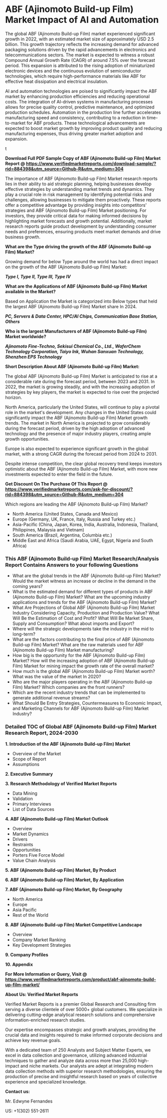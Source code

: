 <meta name="title" content="Global ABF (Ajinomoto Build-up Film) Market Impact of AI and Automation"><meta name="description" content="The global ABF (Ajinomoto Build-up Film) market experienced significant growth in 2022, with an estimated market size of approximately USD 2.5 billion. This growth tra"><meta name="title" content="ABF (Ajinomoto Build-up Film) Market Size, Share, Scope, Trends, Growth, Opportunities, Analysis, Forecast"><h1>ABF (Ajinomoto Build-up Film) Market Impact of AI and Automation</h1><p>The global ABF (Ajinomoto Build-up Film) market experienced significant growth in 2022, with an estimated market size of approximately USD 2.5 billion. This growth trajectory reflects the increasing demand for advanced packaging solutions driven by the rapid advancements in electronics and telecommunications sectors. The market is expected to witness a robust Compound Annual Growth Rate (CAGR) of around 7.5% over the forecast period. This expansion is attributed to the rising adoption of miniaturized electronic devices and the continuous evolution of semiconductor technologies, which require high-performance materials like ABF for effective heat dissipation and electrical insulation.</p><p>AI and automation technologies are poised to significantly impact the ABF market by enhancing production efficiencies and reducing operational costs. The integration of AI-driven systems in manufacturing processes allows for precise quality control, predictive maintenance, and optimized production schedules. Automation in the production line further accelerates manufacturing speed and consistency, contributing to a reduction in time-to-market for ABF products. These technological advancements are expected to boost market growth by improving product quality and reducing manufacturing expenses, thus driving greater market adoption and expansion.</p>t</p><p id="" class=""><strong>Download Full PDF Sample Copy of ABF (Ajinomoto Build-up Film) Market Report @ <a href="https://www.verifiedmarketreports.com/download-sample/?rid=884398&utm_source=Github-R&utm_medium=304" target="_blank">https://www.verifiedmarketreports.com/download-sample/?rid=884398&utm_source=Github-R&utm_medium=304</a></strong></p><p>The importance of&nbsp;ABF (Ajinomoto Build-up Film) Market research reports lies in their ability to aid strategic planning, helping businesses develop effective strategies by understanding market trends and dynamics. They play a crucial role in risk management by identifying potential risks and challenges, allowing businesses to mitigate them proactively. These reports offer a competitive advantage by providing insights into competitors' strategies and ABF (Ajinomoto Build-up Film) Market positioning. For investors, they provide critical data for making informed decisions by highlighting market forecasts and growth potential. Additionally, market research reports guide product development by understanding consumer needs and preferences, ensuring products meet market demands and drive business growth.</p><p><strong>What are the&nbsp;Type driving the growth of the ABF (Ajinomoto Build-up Film) Market?</strong></p><p id="" class="">Growing demand for below Type around the world has had a direct impact on the growth of the ABF (Ajinomoto Build-up Film) Market:</p><em><strong>Type I, Type II, Type III, Type IV</strong></em></p><strong>What are the&nbsp;Applications&nbsp;of ABF (Ajinomoto Build-up Film) Market available in the Market?</strong></p><p id="" class="">Based on Application the Market is categorized into Below types that held the largest ABF (Ajinomoto Build-up Film) Market share In 2024.</p><em><strong>PC, Servers & Data Center, HPC/AI Chips, Communication Base Station, Others</strong></em></p><strong>Who is the largest Manufacturers of ABF (Ajinomoto Build-up Film) Market worldwide?</strong></p><p><em><strong>Ajinomoto Fine-Techno, Sekisui Chemical Co., Ltd., WaferChem Technology Corporation, Taiyo Ink, Wuhan Sanxuan Technology, Shenzhen EPS Technology</strong></em></p><p id="" class=""><strong>Short Description About ABF (Ajinomoto Build-up Film) Market:</strong></p><p>The global ABF (Ajinomoto Build-up Film) Market is anticipated to rise at a considerable rate during the forecast period, between 2023 and 2031. In 2022, the market is growing steadily, and with the increasing adoption of strategies by key players, the market is expected to rise over the projected horizon.</p><p>North America, particularly the United States, will continue to play a pivotal role in the market's development. Any changes in the United States could significantly impact the ABF (Ajinomoto Build-up Film) Market growth trends. The market in North America is projected to grow considerably during the forecast period, driven by the high adoption of advanced technology and the presence of major industry players, creating ample growth opportunities.</p><p>Europe is also expected to experience significant growth in the global market, with a strong CAGR during the forecast period from 2024 to 2031.</p><p>Despite intense competition, the clear global recovery trend keeps investors optimistic about the ABF (Ajinomoto Build-up Film) Market, with more new investments expected to enter the field in the future.</p><p id="" class=""><strong>Get Discount On The Purchase Of This Report @ <a href="https://www.verifiedmarketreports.com/ask-for-discount/?rid=884398&utm_source=Github-R&utm_medium=304" target="_blank">https://www.verifiedmarketreports.com/ask-for-discount/?rid=884398&utm_source=Github-R&utm_medium=304</a></strong></p>Which regions are leading the ABF (Ajinomoto Build-up Film) Market?</p><ul><li>North America (United States, Canada and Mexico)</li><li>Europe (Germany, UK, France, Italy, Russia and Turkey etc.)</li><li>Asia-Pacific (China, Japan, Korea, India, Australia, Indonesia, Thailand, Philippines, Malaysia and Vietnam)</li><li>South America (Brazil, Argentina, Columbia etc.)</li><li>Middle East and Africa (Saudi Arabia, UAE, Egypt, Nigeria and South Africa)</li></ul><h3 id="" class="">This ABF (Ajinomoto Build-up Film) Market Research/Analysis Report Contains Answers to your following Questions</h3><ul><li>What are the global trends in the ABF (Ajinomoto Build-up Film) Market? Would the market witness an increase or decline in the demand in the coming years?</li><li>What is the estimated demand for different types of products in ABF (Ajinomoto Build-up Film) Market? What are the upcoming industry applications and trends for the ABF (Ajinomoto Build-up Film) Market?</li><li>What Are Projections of Global ABF (Ajinomoto Build-up Film) Market Industry Considering Capacity, Production and Production Value? What Will Be the Estimation of Cost and Profit? What Will Be Market Share, Supply and Consumption? What about imports and Export?</li><li>Where will the strategic developments take the industry in the mid to long-term?</li><li>What are the factors contributing to the final price of ABF (Ajinomoto Build-up Film) Market? What are the raw materials used for ABF (Ajinomoto Build-up Film) Market manufacturing?</li><li>How big is the opportunity for the ABF (Ajinomoto Build-up Film) Market? How will the increasing adoption of ABF (Ajinomoto Build-up Film) Market for mining impact the growth rate of the overall market?</li><li>How much is the global ABF (Ajinomoto Build-up Film) Market worth? What was the value of the market In 2020?</li><li>Who are the major players operating in the ABF (Ajinomoto Build-up Film) Market? Which companies are the front runners?</li><li>Which are the recent industry trends that can be implemented to generate additional revenue streams?</li><li>What Should Be Entry Strategies, Countermeasures to Economic Impact, and Marketing Channels for ABF (Ajinomoto Build-up Film) Market Industry?</li></ul><h3 id="" class="">Detailed TOC of Global ABF (Ajinomoto Build-up Film) Market Research Report, 2024-2030</h3><p id="" class=""><strong>1. Introduction of the ABF (Ajinomoto Build-up Film) Market</strong></p><ul><li>Overview of the Market</li><li>Scope of Report</li><li>Assumptions</li></ul><p id="" class=""><strong>2. Executive Summary</strong></p><p id="" class=""><strong>3. Research Methodology of Verified Market Reports</strong></p><ul><li>Data Mining</li><li>Validation</li><li>Primary Interviews</li><li>List of Data Sources</li></ul><p id="" class=""><strong>4. ABF (Ajinomoto Build-up Film) Market Outlook</strong></p><ul><li>Overview</li><li>Market Dynamics</li><li>Drivers</li><li>Restraints</li><li>Opportunities</li><li>Porters Five Force Model</li><li>Value Chain Analysis</li></ul><p id="" class=""><strong>5. ABF (Ajinomoto Build-up Film) Market, By Product</strong></p><p id="" class=""><strong>6. ABF (Ajinomoto Build-up Film) Market, By Application</strong></p><p id="" class=""><strong>7. ABF (Ajinomoto Build-up Film) Market, By Geography</strong></p><ul><li>North America</li><li>Europe</li><li>Asia Pacific</li><li>Rest of the World</li></ul><p id="" class=""><strong>8. ABF (Ajinomoto Build-up Film) Market Competitive Landscape</strong></p><ul><li>Overview</li><li>Company Market Ranking</li><li>Key Development Strategies</li></ul><p id="" class=""><strong>9. Company Profiles</strong></p><p id="" class=""><strong>10. Appendix</strong></p><p id="" class=""><strong>For More Information or Query, Visit @ <a href="https://www.verifiedmarketreports.com/product/abf-ajinomoto-build-up-film-market/" target="_blank">https://www.verifiedmarketreports.com/product/abf-ajinomoto-build-up-film-market/</a></strong></p><p id="" class=""><strong>About Us: Verified Market Reports</strong></p><p id="" class="">Verified Market Reports is a premier Global Research and Consulting firm serving a diverse clientele of over 5000+ global customers. We specialize in delivering cutting-edge analytical research solutions and comprehensive information-enriched research studies.</p><p id="" class="">Our expertise encompasses strategic and growth analyses, providing the crucial data and insights required to make informed corporate decisions and achieve key revenue goals.</p><p id="" class="">With a dedicated team of 250 Analysts and Subject Matter Experts, we excel in data collection and governance, utilizing advanced industrial techniques to gather and analyze data across more than 25,000 high-impact and niche markets. Our analysts are adept at integrating modern data collection methods with superior research methodologies, ensuring the production of precise and insightful research based on years of collective experience and specialized knowledge.</p><p id="" class=""><strong>Contact us:</strong></p><p id="" class="">Mr. Edwyne Fernandes</p><p id="" class="">US: +1(302) 551-2611</p>